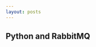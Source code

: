 ```yaml
---
layout: posts
---
```


## Python and RabbitMQ

<script src="https://gist.github.com/AsynchronousGillz/b1634db4388182d3903fbfeffb4c1ad9.js"></script>
